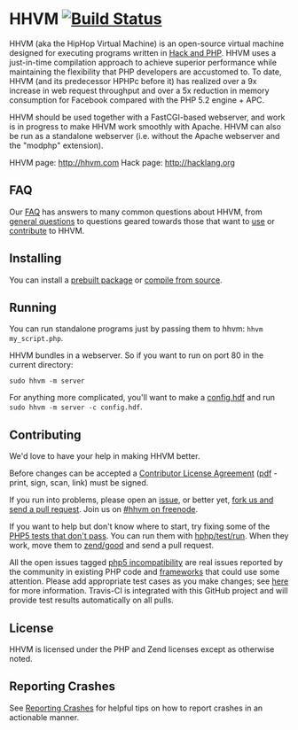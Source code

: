 # HHVM [![Build Status](https://travis-ci.org/facebook/hhvm.png?branch=master)](https://travis-ci.org/facebook/hhvm)

HHVM (aka the HipHop Virtual Machine) is an open-source virtual machine designed for executing programs written in [Hack and PHP](http://hacklang.org). HHVM uses a just-in-time compilation approach to achieve superior performance while maintaining the flexibility that PHP developers are accustomed to. To date, HHVM (and its predecessor HPHPc before it) has realized over a 9x increase in web request throughput and over a 5x reduction in memory consumption for Facebook compared with the PHP 5.2 engine + APC.

HHVM should be used together with a FastCGI-based webserver, and work is in progress to make HHVM work smoothly with Apache. HHVM can also be run as a standalone webserver (i.e. without the Apache webserver and the "modphp" extension).

HHVM page: http://hhvm.com
Hack page: http://hacklang.org

## FAQ

Our [FAQ](https://github.com/facebook/hhvm/wiki/FAQ) has answers to many common questions about HHVM, from [general questions](https://github.com/facebook/hhvm/wiki/FAQ#general) to questions geared towards those that want to [use](https://github.com/facebook/hhvm/wiki/FAQ#users) or [contribute](https://github.com/facebook/hhvm/wiki/FAQ#contributors) to HHVM.


## Installing

You can install a [prebuilt package](https://github.com/facebook/hhvm/wiki#installing-pre-built-packages-for-hhvm) or [compile from source](https://github.com/facebook/hhvm/wiki#building-hhvm).


## Running

You can run standalone programs just by passing them to hhvm: `hhvm my_script.php`.

HHVM bundles in a webserver. So if you want to run on port 80 in the current directory:

```
sudo hhvm -m server
```

For anything more complicated, you'll want to make a [config.hdf](https://github.com/facebook/hhvm/wiki/Runtime-options#server) and run `sudo hhvm -m server -c config.hdf`.


## Contributing

We'd love to have your help in making HHVM better.

Before changes can be accepted a [Contributor License Agreement](http://developers.facebook.com/opensource/cla) ([pdf](https://github.com/facebook/hhvm/raw/master/hphp/doc/FB_Individual_CLA.pdf) - print, sign, scan, link) must be signed.

If you run into problems, please open an [issue](http://github.com/facebook/hhvm/issues), or better yet, [fork us and send a pull request](https://github.com/facebook/hhvm/pulls). Join us on [#hhvm on freenode](http://webchat.freenode.net/?channels=hhvm).

If you want to help but don't know where to start, try fixing some of the [PHP5 tests that don't pass](hphp/test/zend/bad). You can run them with [hphp/test/run](hphp/test/run). When they work, move them to [zend/good](hphp/test/zend/good) and send a pull request.

All the open issues tagged [php5 incompatibility](https://github.com/facebook/hhvm/issues?labels=php5+incompatibility&page=1&state=open) are real issues reported by the community in existing PHP code and [frameworks](https://github.com/facebook/hhvm/wiki/OSS-PHP-Frameworks-Unit-Testing:-General) that could use some attention. Please add appropriate test cases as you make changes; see [here](hphp/test) for more information. Travis-CI is integrated with this GitHub project and will provide test results automatically on all pulls.


## License

HHVM is licensed under the PHP and Zend licenses except as otherwise noted.

## Reporting Crashes

See [Reporting Crashes](https://github.com/facebook/hhvm/wiki/Reporting-Crashes) for helpful tips on how to report crashes in an actionable manner.
